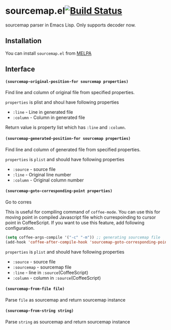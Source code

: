 # sourcemap.el[![Build Status](https://travis-ci.org/syohex/emacs-sourcemap.svg)](https://travis-ci.org/syohex/emacs-sourcemap)

sourcemap parser in Emacs Lisp.
Only supports decoder now.


## Installation

You can install `sourcemap.el` from [MELPA](https://melpa.org/)


## Interface

#### `(sourcemap-original-position-for sourcemap properties)`

Find line and column of original file from specified properties.

`properties` is plist and shoul have following properties
- `:line` - Line in generated file
- `:column` - Column in generated file

Return value is property list which has `:line` and `:column`.


#### `(sourcemap-generated-position-for sourcemap properties)`

Find line and column of generated file from specified properties.

`properties` is `plist` and should have following properties
- `:source` - source file
- `:line` - Original line number
- `:column` - Original column number


#### `(sourcemap-goto-corresponding-point properties)`

Go to corres

This is useful for compiling command of `coffee-mode`.
You can use this for moving point in compiled Javascript file which
currespoinding to cursor point in CoffeeScript. If you want to use
this feature, add following configuration.

```lisp
(setq coffee-args-compile '("-c" "-m")) ;; generating sourcemap file
(add-hook 'coffee-after-compile-hook 'sourcemap-goto-corresponding-point)
```

`properties` is `plist` and should have following properties
- `:source` - source file
- `:sourcemap` - sourcemap file
- `:line` - line in `:source`(CoffeeScript)
- `:column` - column in `:source`(CoffeeScript)


#### `(sourcemap-from-file file)`

Parse `file` as sourcemap and return sourcemap instance

#### `(sourcemap-from-string string)`

Parse `string` as sourcemap and return sourcemap instance

